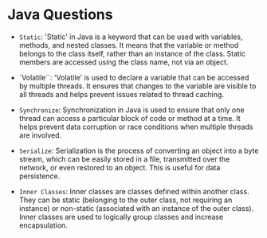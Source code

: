 # Java Questions

- `Static`:
'Static' in Java is a keyword that can be used with variables, methods, and nested classes. It means that the variable or method belongs to the class itself, rather than an instance of the class. Static members are accessed using the class name, not via an object.

- `Volatile``:
'Volatile' is used to declare a variable that can be accessed by multiple threads. It ensures that changes to the variable are visible to all threads and helps prevent issues related to thread caching.

- `Synchronize`:
Synchronization in Java is used to ensure that only one thread can access a particular block of code or method at a time. It helps prevent data corruption or race conditions when multiple threads are involved.

- `Serialize`:
Serialization is the process of converting an object into a byte stream, which can be easily stored in a file, transmitted over the network, or even restored to an object. This is useful for data persistence.

- `Inner Classes`:
Inner classes are classes defined within another class. They can be static (belonging to the outer class, not requiring an instance) or non-static (associated with an instance of the outer class). Inner classes are used to logically group classes and increase encapsulation.